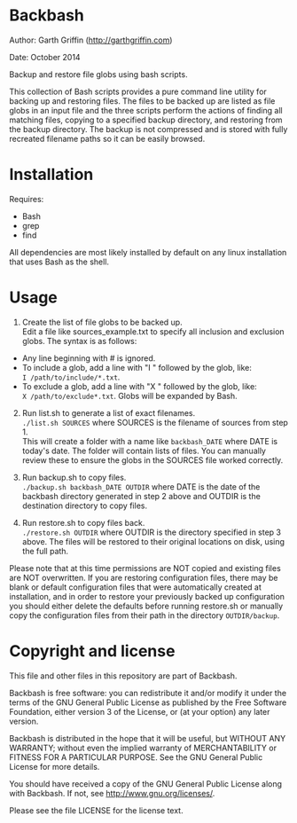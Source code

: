 Backbash
========

Author: Garth Griffin (http://garthgriffin.com)

Date: October 2014

Backup and restore file globs using bash scripts.

This collection of Bash scripts provides a pure command line utility for
backing up and restoring files. The files to be backed up are listed as file
globs in an input file and the three scripts perform the actions of finding all
matching files, copying to a specified backup directory, and restoring from the
backup directory. The backup is not compressed and is stored with fully
recreated filename paths so it can be easily browsed.


Installation
============

Requires:
 - Bash
 - grep
 - find

All dependencies are most likely installed by default on any linux installation
that uses Bash as the shell.


Usage
=====

1. Create the list of file globs to be backed up.  
Edit a file like sources_example.txt to specify all inclusion and exclusion
globs. The syntax is as follows:
 - Any line beginning with # is ignored.
 - To include a glob, add a line with "I " followed by the glob, like:  
   `I /path/to/include/*.txt`.
 - To exclude a glob, add a line with "X " followed by the glob, like:  
   `X /path/to/exclude*.txt`.
Globs will be expanded by Bash.

2. Run list.sh to generate a list of exact filenames.  
`./list.sh SOURCES` where SOURCES is the filename of sources from step 1.  
This will create a folder with a name like `backbash_DATE` where DATE is 
today's date. The folder will contain lists of files. You can manually review
these to ensure the globs in the SOURCES file worked correctly.

3. Run backup.sh to copy files.  
`./backup.sh backbash_DATE OUTDIR` where DATE is the date of the backbash
directory generated in step 2 above and OUTDIR is the destination directory
to copy files.

4. Run restore.sh to copy files back.  
`./restore.sh OUTDIR` where OUTDIR is the directory specified in step 3
above.
The files will be restored to their original locations on disk, using the full
path.

Please note that at this time permissions are NOT copied and existing 
files are NOT overwritten. If you are restoring configuration files, there may
be blank or default configuration files that were automatically created at
installation, and in order to restore your previously backed up configuration
you should either delete the defaults before running restore.sh or manually
copy the configuration files from their path in the directory `OUTDIR/backup`. 

Copyright and license
=======

This file and other files in this repository are part of Backbash.

Backbash is free software: you can redistribute it and/or modify it under the
terms of the GNU General Public License as published by the Free Software
Foundation, either version 3 of the License, or (at your option) any later
version.

Backbash is distributed in the hope that it will be useful, but WITHOUT ANY
WARRANTY; without even the implied warranty of MERCHANTABILITY or FITNESS FOR A
PARTICULAR PURPOSE. See the GNU General Public License for more details.

You should have received a copy of the GNU General Public License along with
Backbash. If not, see http://www.gnu.org/licenses/.

Please see the file LICENSE for the license text.

